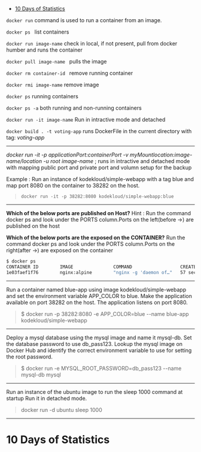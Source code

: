 


* [10 Days of Statistics](#10-days-of-statistics)

`docker run` command is used to run a container from an image.

`docker ps `  list containers 

`docker run image-name` check in local, if not present, pull from docker humber and runs the container 

`docker pull image-name ` pulls the image 

`docker rm container-id ` remove running container 

`docker rmi image-name`  remove image 

`docker ps`   running containers 

`docker ps -a`  both running and non-running containers 


`docker run -it image-name` Run in intractive mode and detached 

`docker build . -t voting-app` runs DockerFile in the current directory with tag: *voting-app*


------------

*docker run -it -p applicationPort:containerPort -v myMountlocation:image-name/location -u root image-name* ; runs in intractive and detached mode with mapping public port and private port and volumn setup for the backup 

Example : Run an instance of kodekloud/simple-webapp with a tag blue and map port 8080 on the container to 38282 on the host.

> `docker run -it -p 38282:8080 kodekloud/simple-webapp:blue`

------------

**Which of the below ports are published on Host?**
Hint : Run the command docker ps and look under the PORTS column.Ports on the left(before ->) are published on the host

**Which of the below ports are the exposed on the CONTAINER?**
Run the command docker ps and look under the PORTS column.Ports on the right(after ->) are exposed on the container

```bash
$ docker ps
CONTAINER ID        IMAGE               COMMAND                  CREATED             STATUS              PORTS NAMES
1e03faef1f76        nginx:alpine        "nginx -g 'daemon of…"   57 seconds ago      Up 56 seconds       0.0.0.0:3456->3456/tcp, 0.0.0.0:38080->80/tcp trusting_elgamal
```
------------

Run a container named blue-app using image kodekloud/simple-webapp and set the environment variable APP_COLOR to blue. Make the application available on port 38282 on the host. The application listens on port 8080.

> $ docker run -p 38282:8080 -e APP_COLOR=blue --name blue-app kodekloud/simple-webapp

------------

Deploy a mysql database using the mysql image and name it mysql-db.
Set the database password to use db_pass123. Lookup the mysql image on Docker Hub and identify the correct environment variable to use for setting the root password.


>$ docker run -e MYSQL_ROOT_PASSWORD=db_pass123 --name mysql-db  mysql

------------

Run an instance of the ubuntu image to run the sleep 1000 command at startup
Run it in detached mode.

> docker run -d ubuntu sleep 1000


------------

# 10 Days of Statistics
